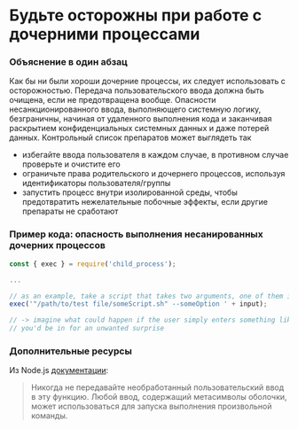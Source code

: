 # Будьте осторожны при работе с дочерними процессами

### Объяснение в один абзац

Как бы ни были хороши дочерние процессы, их следует использовать с осторожностью. Передача пользовательского ввода должна быть очищена, если не предотвращена вообще.
Опасности несанкционированного ввода, выполняющего системную логику, безграничны, начиная от удаленного выполнения кода и заканчивая раскрытием конфиденциальных системных данных и даже потерей данных. Контрольный список препаратов может выглядеть так

- избегайте ввода пользователя в каждом случае, в противном случае проверьте и очистите его
- ограничьте права родительского и дочернего процессов, используя идентификаторы пользователя/группы
- запустить процесс внутри изолированной среды, чтобы предотвратить нежелательные побочные эффекты, если другие препараты не сработают

### Пример кода: опасность выполнения несанированных дочерних процессов

```javascript
const { exec } = require('child_process');

...

// as an example, take a script that takes two arguments, one of them is unsanitized user input
exec('"/path/to/test file/someScript.sh" --someOption ' + input);

// -> imagine what could happen if the user simply enters something like '&& rm -rf --no-preserve-root /'
// you'd be in for an unwanted surprise
```

### Дополнительные ресурсы

Из Node.js [документации](https://nodejs.org/dist/latest-v8.x/docs/api/child_process.html#child_process_child_process_exec_command_options_callback):

> Никогда не передавайте необработанный пользовательский ввод в эту функцию. Любой ввод, содержащий метасимволы оболочки, может использоваться для запуска выполнения произвольной команды.

